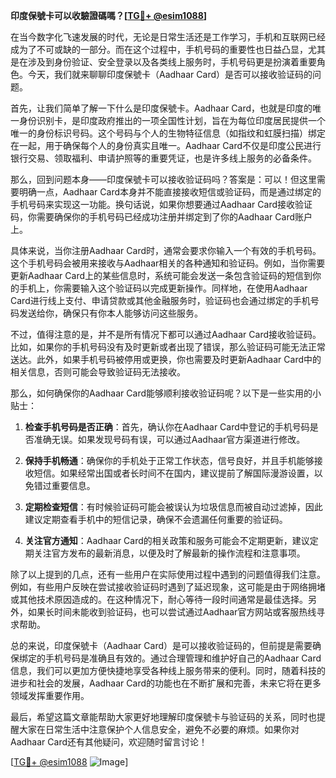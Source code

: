 **印度保號卡可以收驗證碼嗎？[[TG💪+ @esim1088](https://t.me/s/esim1088)]**

在当今数字化飞速发展的时代，无论是日常生活还是工作学习，手机和互联网已经成为了不可或缺的一部分。而在这个过程中，手机号码的重要性也日益凸显，尤其是在涉及到身份验证、安全登录以及各类线上服务时，手机号码更是扮演着重要角色。今天，我们就来聊聊印度保號卡（Aadhaar Card）是否可以接收验证码的问题。

首先，让我们简单了解一下什么是印度保號卡。Aadhaar Card，也就是印度的唯一身份识别卡，是印度政府推出的一项全国性计划，旨在为每位印度居民提供一个唯一的身份标识号码。这个号码与个人的生物特征信息（如指纹和虹膜扫描）绑定在一起，用于确保每个人的身份真实且唯一。Aadhaar Card不仅是印度公民进行银行交易、领取福利、申请护照等的重要凭证，也是许多线上服务的必备条件。

那么，回到问题本身——印度保號卡可以接收验证码吗？答案是：可以！但这里需要明确一点，Aadhaar Card本身并不能直接接收短信或验证码，而是通过绑定的手机号码来实现这一功能。换句话说，如果你想要通过Aadhaar Card接收验证码，你需要确保你的手机号码已经成功注册并绑定到了你的Aadhaar Card账户上。

具体来说，当你注册Aadhaar Card时，通常会要求你输入一个有效的手机号码。这个手机号码会被用来接收与Aadhaar相关的各种通知和验证码。例如，当你需要更新Aadhaar Card上的某些信息时，系统可能会发送一条包含验证码的短信到你的手机上，你需要输入这个验证码以完成更新操作。同样地，在使用Aadhaar Card进行线上支付、申请贷款或其他金融服务时，验证码也会通过绑定的手机号码发送给你，确保只有你本人能够访问这些服务。

不过，值得注意的是，并不是所有情况下都可以通过Aadhaar Card接收验证码。比如，如果你的手机号码没有及时更新或者出现了错误，那么验证码可能无法正常送达。此外，如果手机号码被停用或更换，你也需要及时更新Aadhaar Card中的相关信息，否则可能会导致验证码无法接收。

那么，如何确保你的Aadhaar Card能够顺利接收验证码呢？以下是一些实用的小贴士：

1. **检查手机号码是否正确**：首先，确认你在Aadhaar Card中登记的手机号码是否准确无误。如果发现号码有误，可以通过Aadhaar官方渠道进行修改。
   
2. **保持手机畅通**：确保你的手机处于正常工作状态，信号良好，并且手机能够接收短信。如果经常出国或者长时间不在国内，建议提前了解国际漫游设置，以免错过重要信息。

3. **定期检查短信**：有时候验证码可能会被误认为垃圾信息而被自动过滤掉，因此建议定期查看手机中的短信记录，确保不会遗漏任何重要的验证码。

4. **关注官方通知**：Aadhaar Card的相关政策和服务可能会不定期更新，建议定期关注官方发布的最新消息，以便及时了解最新的操作流程和注意事项。

除了以上提到的几点，还有一些用户在实际使用过程中遇到的问题值得我们注意。例如，有些用户反映在尝试接收验证码时遇到了延迟现象，这可能是由于网络拥堵或其他技术原因造成的。在这种情况下，耐心等待一段时间通常是最佳选择。另外，如果长时间未能收到验证码，也可以尝试通过Aadhaar官方网站或客服热线寻求帮助。

总的来说，印度保號卡（Aadhaar Card）是可以接收验证码的，但前提是需要确保绑定的手机号码是准确且有效的。通过合理管理和维护好自己的Aadhaar Card信息，我们可以更加方便快捷地享受各种线上服务带来的便利。同时，随着科技的进步和社会的发展，Aadhaar Card的功能也在不断扩展和完善，未来它将在更多领域发挥重要作用。

最后，希望这篇文章能帮助大家更好地理解印度保號卡与验证码的关系，同时也提醒大家在日常生活中注意保护个人信息安全，避免不必要的麻烦。如果你对Aadhaar Card还有其他疑问，欢迎随时留言讨论！

[[TG💪+ @esim1088](https://t.me/s/esim1088) ![Image](https://i.postimg.cc/4NQfJmqS/Snipaste-2025-05-13-00-14-12.png)]